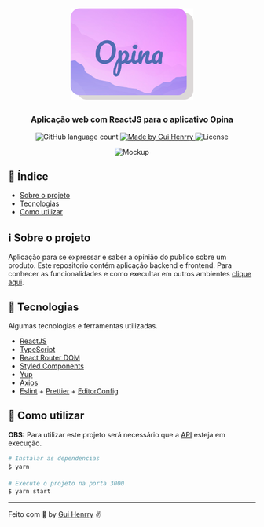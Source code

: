 <h1 align="center">
  <img alt="Opina" src="../.github/logo.png" width="250px" />
</h1>

<h3 align="center">
  Aplicação web com ReactJS para o aplicativo Opina
</h3>


<p align="center">
  <img alt="GitHub language count" src="https://img.shields.io/github/languages/count/Guihenrry/opina?color=%23506CB2">

  <a href="https://www.linkedin.com/in/guilhermehenrry/">
    <img alt="Made by Gui Henrry" src="https://img.shields.io/badge/made%20by-Gui%20Henrry-%23506CB2">
  </a>

  <img alt="License" src="https://img.shields.io/badge/licence-MIT-%23506CB2">
</p>

<p align="center">
  <img alt="Mockup" src="../.github/web-demo.gif" width="600px" />
</p>


## :pushpin: Índice

- [Sobre o projeto](#information_source-sobre-o-projeto)
- [Tecnologias](#rocket-tecnologias)
- [Como utilizar](#construction_worker-como-utilizar)

## :information_source: Sobre o projeto
Aplicação para se expressar e saber a opinião do publico sobre um produto. Este repositorio contém aplicação backend e frontend. Para conhecer as funcionalidades e como execultar em outros ambientes [clique aqui](https://github.com/Guihenrry/opina).

## :rocket: Tecnologias

Algumas tecnologias e ferramentas utilizadas.

- [ReactJS](https://reactjs.org/)
- [TypeScript](https://www.typescriptlang.org/)
- [React Router DOM](https://reacttraining.com/react-router/)
- [Styled Components](https://styled-components.com/)
- [Yup](https://github.com/jquense/yup)
- [Axios](https://github.com/axios/axios)
- [Eslint](https://eslint.org/) + [Prettier](https://prettier.io/) + [EditorConfig](https://editorconfig.org/)

## :construction_worker: Como utilizar

**OBS:** Para utilizar este projeto será necessário que a [API](https://github.com/Guihenrry/opina/blob/master/backend/README.md) esteja em execução.

```bash
# Instalar as dependencias
$ yarn

# Execute o projeto na porta 3000
$ yarn start
```

---

Feito com 💜 by [Gui Henrry](https://www.linkedin.com/in/guilhermehenrry/) ✌
